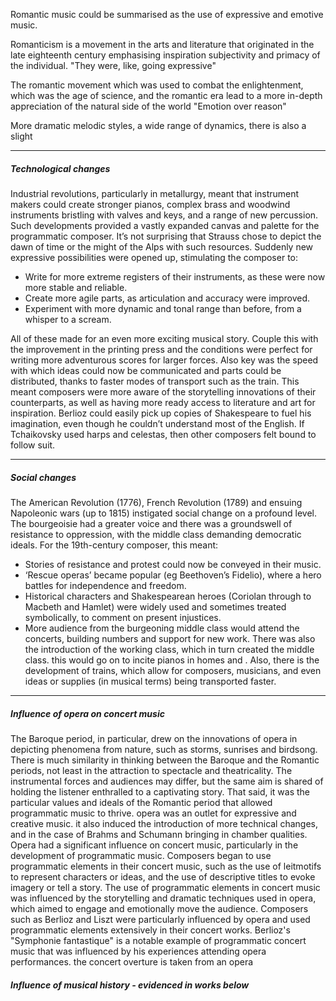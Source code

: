 Romantic music could be summarised as the use of expressive and emotive music.

Romanticism is a movement in the arts and literature that originated in the late eighteenth century emphasising inspiration subjectivity and primacy of the individual.
"They were, like, going expressive"

The romantic movement which was used to combat the enlightenment, which was the age of science, and the romantic era lead to a more in-depth appreciation of the natural side of the world 
"Emotion over reason"

More dramatic melodic styles, a wide range of dynamics, there is also a slight 

---
##### Technological changes
Industrial revolutions, particularly in metallurgy, meant that instrument makers could create stronger pianos, complex brass and woodwind instruments bristling with valves and keys, and a range of new percussion. Such developments provided a vastly expanded canvas and palette for the programmatic composer. It’s not surprising that Strauss chose to depict the dawn of time or the might of the Alps with such resources. Suddenly new expressive possibilities were opened up, stimulating the composer to: 
- Write for more extreme registers of their instruments, as these were now more stable and reliable. 
- Create more agile parts, as articulation and accuracy were improved. 
- Experiment with more dynamic and tonal range than before, from a whisper to a scream.

All of these made for an even more exciting musical story. Couple this with the improvement in the printing press and the conditions were perfect for writing more adventurous scores for larger forces. Also key was the speed with which ideas could now be communicated and parts could be distributed, thanks to faster modes of transport such as the train. This meant composers were more aware of the storytelling innovations of their counterparts, as well as having more ready access to literature and art for inspiration. Berlioz could easily pick up copies of Shakespeare to fuel his imagination, even though he couldn’t understand most of the English. If Tchaikovsky used harps and celestas, then other composers felt bound to follow suit.

---
##### Social changes
The American Revolution (1776), French Revolution (1789) and ensuing Napoleonic wars (up to 1815) instigated social change on a profound level. The bourgeoisie had a greater voice and there was a groundswell of resistance to oppression, with the middle class demanding democratic ideals. For the 19th-century composer, this meant:
- Stories of resistance and protest could now be conveyed in their music.
- ‘Rescue operas’ became popular (eg Beethoven’s Fidelio), where a hero battles for independence and freedom. 
- Historical characters and Shakespearean heroes (Coriolan through to Macbeth and Hamlet) were widely used and sometimes treated symbolically, to comment on present injustices. 
- More audience from the burgeoning middle class would attend the concerts, building numbers and support for new work.
There was also the introduction of the working class, which in turn created the middle class. this would go on to incite pianos in homes and  . Also, there is the development of trains, which allow for composers, musicians, and even ideas or supplies (in musical terms) being transported faster.

---

##### Influence of opera on concert music
The Baroque period, in particular, drew on the innovations of opera in depicting phenomena from nature, such as storms, sunrises and birdsong. There is much similarity in thinking between the Baroque and the Romantic periods, not least in the attraction to spectacle and theatricality. The instrumental forces and audiences may differ, but the same aim is shared of holding the listener enthralled to a captivating story. That said, it was the particular values and ideals of the Romantic period that allowed programmatic music to thrive.
opera was an outlet for expressive and creative music. it also induced the introduction of more technical changes, and in the case of Brahms and Schumann bringing in chamber qualities. 
Opera had a significant influence on concert music, particularly in the development of programmatic music. Composers began to use programmatic elements in their concert music, such as the use of leitmotifs to represent characters or ideas, and the use of descriptive titles to evoke imagery or tell a story. The use of programmatic elements in concert music was influenced by the storytelling and dramatic techniques used in opera, which aimed to engage and emotionally move the audience. Composers such as Berlioz and Liszt were particularly influenced by opera and used programmatic elements extensively in their concert works. Berlioz's "Symphonie fantastique" is a notable example of programmatic concert music that was influenced by his experiences attending opera performances.
the concert overture is taken from an opera

##### Influence of musical history - evidenced in works below
